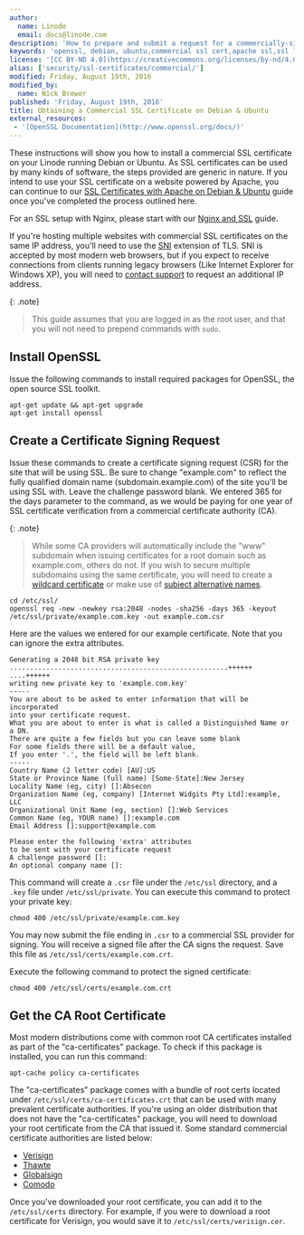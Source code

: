 ```yaml
---
author:
  name: Linode
  email: docs@linode.com
description: 'How to prepare and submit a request for a commercially-signed SSL certificate on Debian or Ubuntu.'
keywords: 'openssl, debian, ubuntu,commercial ssl cert,apache ssl,ssl linux'
license: '[CC BY-ND 4.0](https://creativecommons.org/licenses/by-nd/4.0)'
alias: ['security/ssl-certificates/commercial/']
modified: Friday, August 19th, 2016
modified_by:
  name: Nick Brewer
published: 'Friday, August 19th, 2016'
title: Obtaining a Commercial SSL Certificate on Debian & Ubuntu
external_resources:
 - '[OpenSSL Documentation](http://www.openssl.org/docs/)'
---
```


These instructions will show you how to install a commercial SSL certificate on your Linode running Debian or Ubuntu. As SSL certificates can be used by many kinds of software, the steps provided are generic in nature. If you intend to use your SSL certificate on a website powered by Apache, you can continue to our [SSL Certificates with Apache on Debian & Ubuntu](/docs/security/ssl/ssl-apache2-debian-ubuntu) guide once you've completed the process outlined here.

For an SSL setup with Nginx, please start with our [Nginx and SSL](/docs/security/ssl/provide-encrypted-resource-access-using-ssl-certificates-on-nginx) guide.

If you're hosting multiple websites with commercial SSL certificates on the same IP address, you'll need to use the [SNI](https://wiki.apache.org/httpd/NameBasedSSLVHostsWithSNI) extension of TLS. SNI is accepted by most modern web browsers, but if you expect to receive connections from clients running legacy browsers (Like Internet Explorer for Windows XP), you will need to [contact support](/docs/platform/support) to request an additional IP address.

{: .note}
>
>This guide assumes that you are logged in as the root user, and that you will not need to prepend commands with `sudo`.

## Install OpenSSL

Issue the following commands to install required packages for OpenSSL, the open source SSL toolkit.

    apt-get update && apt-get upgrade
    apt-get install openssl

## Create a Certificate Signing Request

Issue these commands to create a certificate signing request (CSR) for the site that will be using SSL. Be sure to change "example.com" to reflect the fully qualified domain name (subdomain.example.com) of the site you'll be using SSL with. Leave the challenge password blank. We entered 365 for the days parameter to the command, as we would be paying for one year of SSL certificate verification from a commercial certificate authority (CA).

{: .note}
>
>While some CA providers will automatically include the "www" subdomain when issuing certificates for a root domain such as example.com, others do not. If you wish to secure multiple subdomains using the same certificate, you will need to create a [wildcard certificate](https://en.wikipedia.org/wiki/Wildcard_certificate) or make use of [subject alternative names](https://www.linode.com/docs/security/ssl/multiple-ssl-sites-using-subjectaltname).

    cd /etc/ssl/
    openssl req -new -newkey rsa:2048 -nodes -sha256 -days 365 -keyout /etc/ssl/private/example.com.key -out example.com.csr

Here are the values we entered for our example certificate. Note that you can ignore the extra attributes.

    Generating a 2048 bit RSA private key
    ......................................................++++++
    ....++++++
    writing new private key to 'example.com.key'
    -----
    You are about to be asked to enter information that will be incorporated
    into your certificate request.
    What you are about to enter is what is called a Distinguished Name or a DN.
    There are quite a few fields but you can leave some blank
    For some fields there will be a default value,
    If you enter '.', the field will be left blank.
    -----
    Country Name (2 letter code) [AU]:US
    State or Province Name (full name) [Some-State]:New Jersey
    Locality Name (eg, city) []:Absecon
    Organization Name (eg, company) [Internet Widgits Pty Ltd]:example, LLC
    Organizational Unit Name (eg, section) []:Web Services
    Common Name (eg, YOUR name) []:example.com
    Email Address []:support@example.com

    Please enter the following 'extra' attributes
    to be sent with your certificate request
    A challenge password []:
    An optional company name []:

This command will create a `.csr` file under the `/etc/ssl` directory, and a `.key` file under `/etc/ssl/private`. You can execute this command to protect your private key:

    chmod 400 /etc/ssl/private/example.com.key

You may now submit the file ending in `.csr` to a commercial SSL provider for signing. You will receive a signed file after the CA signs the request. Save this file as `/etc/ssl/certs/example.com.crt`.

Execute the following command to protect the signed certificate:

    chmod 400 /etc/ssl/certs/example.com.crt

## Get the CA Root Certificate

Most modern distributions come with common root CA certificates installed as part of the "ca-certificates" package. To check if this package is installed, you can run this command:

    apt-cache policy ca-certificates

The "ca-certificates" package comes with a bundle of root certs located under `/etc/ssl/certs/ca-certificates.crt` that can be used with many prevalent certificate authorities. If you're using an older distribution that does not have the "ca-certificates" package, you will need to download your root certificate from the CA that issued it. Some standard commercial certificate authorities are listed below:

-   [Verisign](https://knowledge.verisign.com/support/ssl-certificates-support/index.html)
-   [Thawte](http://www.thawte.com/roots/index.html)
-   [Globalsign](http://www.globalsign.com/en//)
-   [Comodo](https://support.comodo.com/index.php?_m=downloads&_a=view&parentcategoryid=1&pcid=0&nav=0)

Once you've downloaded your root certificate, you can add it to the `/etc/ssl/certs` directory. For example, if you were to download a root certificate for Verisign, you would save it to `/etc/ssl/certs/verisign.cer`.

